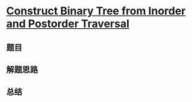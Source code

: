 # [Construct Binary Tree from Inorder and Postorder Traversal](https://leetcode.com/problems/construct-binary-tree-from-inorder-and-postorder-traversal/)
## 题目


## 解题思路


## 总结


